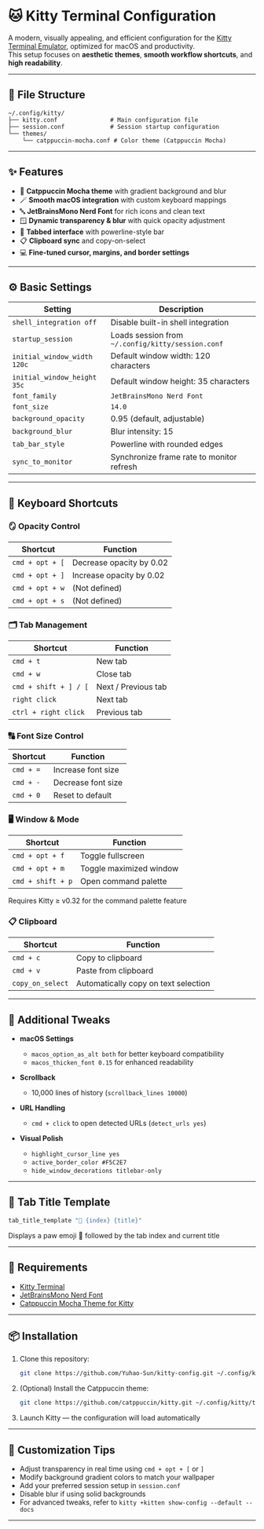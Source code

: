# 🐱 Kitty Terminal Configuration

A modern, visually appealing, and efficient configuration for the [Kitty Terminal Emulator](https://sw.kovidgoyal.net/kitty/), optimized for macOS and productivity.  
This setup focuses on **aesthetic themes**, **smooth workflow shortcuts**, and **high readability**.

---

## 📁 File Structure

```
~/.config/kitty/
├── kitty.conf               # Main configuration file
├── session.conf             # Session startup configuration
└── themes/
    └── catppuccin-mocha.conf # Color theme (Catppuccin Mocha)
```

---

## ✨ Features

- 🎨 **Catppuccin Mocha theme** with gradient background and blur  
- 🪄 **Smooth macOS integration** with custom keyboard mappings  
- 🔤 **JetBrainsMono Nerd Font** for rich icons and clean text  
- 🪟 **Dynamic transparency & blur** with quick opacity adjustment  
- 📑 **Tabbed interface** with powerline-style bar  
- 📋 **Clipboard sync** and copy-on-select  
- 💻 **Fine-tuned cursor, margins, and border settings**

---

## ⚙️ Basic Settings

| Setting | Description |
|----------|--------------|
| `shell_integration off` | Disable built-in shell integration |
| `startup_session` | Loads session from `~/.config/kitty/session.conf` |
| `initial_window_width 120c` | Default window width: 120 characters |
| `initial_window_height 35c` | Default window height: 35 characters |
| `font_family` | `JetBrainsMono Nerd Font` |
| `font_size` | `14.0` |
| `background_opacity` | 0.95 (default, adjustable) |
| `background_blur` | Blur intensity: 15 |
| `tab_bar_style` | Powerline with rounded edges |
| `sync_to_monitor` | Synchronize frame rate to monitor refresh |

---

## 🧩 Keyboard Shortcuts

### 🪞 Opacity Control
| Shortcut | Function |
|-----------|-----------|
| `cmd + opt + [` | Decrease opacity by 0.02 |
| `cmd + opt + ]` | Increase opacity by 0.02 |
| `cmd + opt + w` | (Not defined) |
| `cmd + opt + s` | (Not defined) |

### 🗂️ Tab Management
| Shortcut | Function |
|-----------|-----------|
| `cmd + t` | New tab |
| `cmd + w` | Close tab |
| `cmd + shift + ] / [` | Next / Previous tab |
| `right click` | Next tab |
| `ctrl + right click` | Previous tab |

### 🔠 Font Size Control
| Shortcut | Function |
|-----------|-----------|
| `cmd + =` | Increase font size |
| `cmd + -` | Decrease font size |
| `cmd + 0` | Reset to default |

### 🖥️ Window & Mode
| Shortcut | Function |
|-----------|-----------|
| `cmd + opt + f` | Toggle fullscreen |
| `cmd + opt + m` | Toggle maximized window |
| `cmd + shift + p` | Open command palette |

Requires Kitty ≥ v0.32 for the command palette feature

### 📋 Clipboard
| Shortcut | Function |
|-----------|-----------|
| `cmd + c` | Copy to clipboard |
| `cmd + v` | Paste from clipboard |
| `copy_on_select` | Automatically copy on text selection |

---

## 🧠 Additional Tweaks

- **macOS Settings**
  - `macos_option_as_alt both` for better keyboard compatibility  
  - `macos_thicken_font 0.15` for enhanced readability  

- **Scrollback**
  - 10,000 lines of history (`scrollback_lines 10000`)

- **URL Handling**
  - `cmd + click` to open detected URLs (`detect_urls yes`)

- **Visual Polish**
  - `highlight_cursor_line yes`  
  - `active_border_color #F5C2E7`  
  - `hide_window_decorations titlebar-only`

---

## 🧩 Tab Title Template

```bash
tab_title_template "🐾 {index} {title}"
```
Displays a paw emoji 🐾 followed by the tab index and current title

---

## 🧱 Requirements

- [Kitty Terminal](https://sw.kovidgoyal.net/kitty/)
- [JetBrainsMono Nerd Font](https://www.nerdfonts.com/font-downloads)
- [Catppuccin Mocha Theme for Kitty](https://github.com/catppuccin/kitty)

---

## 📦 Installation

1. Clone this repository:
   ```bash
   git clone https://github.com/Yuhao-Sun/kitty-config.git ~/.config/kitty
   ```
2. (Optional) Install the Catppuccin theme:
   ```bash
   git clone https://github.com/catppuccin/kitty.git ~/.config/kitty/themes
   ```
3. Launch Kitty — the configuration will load automatically

---

## 🧰 Customization Tips

- Adjust transparency in real time using `cmd + opt + [` or `]`
- Modify background gradient colors to match your wallpaper
- Add your preferred session setup in `session.conf`
- Disable blur if using solid backgrounds
- For advanced tweaks, refer to `kitty +kitten show-config --default --docs`

---
